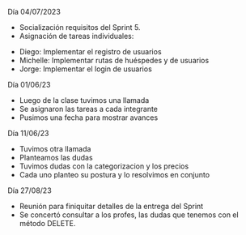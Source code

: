 Día 04/07/2023
* Socialización requisitos del Sprint 5.
* Asignación de tareas individuales: 
- Diego: Implementar el registro de usuarios
- Michelle: Implementar rutas de huéspedes y de usuarios
- Jorge: Implementar el login de usuarios

Día 01/06/23
 * Luego de la clase tuvimos una llamada
 * Se asignaron las tareas a cada integrante
 * Pusimos una fecha para mostrar avances

 Día 11/06/23
 * Tuvimos otra llamada
 * Planteamos las dudas
 * Tuvimos dudas con la categorizacion y los precios
 * Cada uno planteo su postura y lo resolvimos en conjunto

 Día 27/08/23
 * Reunión para finiquitar detalles de la entrega del Sprint
 * Se concertó consultar a los profes, las dudas que tenemos con el método DELETE. 